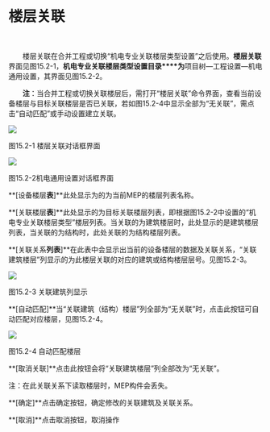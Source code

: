 # 楼层关联
<br/>

&emsp;&emsp;楼层关联在合并工程或切换“机电专业关联楼层类型设置”之后使用。**楼层关联**界面见图15.2\-1，**机电专业****关联楼层类型设置****目录****为**项目树—工程设置—机电通用设置，其界面见图15.2\-2。

&emsp;&emsp;**注**：当合并工程或切换关联楼层后，需打开“楼层关联”命令界面，查看当前设备楼层与目标关联楼层是否已关联，若如图15.2\-4中显示全部为“无关联”，需点击“自动匹配”或手动设置建立关联。

![](file:///C:\Users\pkpm\AppData\Local\Temp\ksohtml8136\wps196.jpg)

图15.2-1 楼层关联对话框界面

![](file:///C:\Users\pkpm\AppData\Local\Temp\ksohtml8136\wps197.jpg)

图15.2-2机电通用设置对话框界面

**\[设备楼层****表****\]**此处显示为的为当前MEP的楼层列表名称。

**\[关联楼层****表****\]**此处显示的为目标关联楼层列表，即根据图15.2-2中设置的“机电专业关联楼层类型”楼层列表。当关联的为建筑楼层时，此处显示的是建筑楼层列表，当关联的为结构时，此处关联的为结构楼层列表。

**\[关联关系****列表****\]**在此表中会显示出当前的设备楼层的数据及关联关系，“关联建筑楼层”列显示的为此楼层关联的对应的建筑或结构楼层层号。见图15.2-3。

![](file:///C:\Users\pkpm\AppData\Local\Temp\ksohtml8136\wps198.jpg)

图15.2-3 关联建筑列显示

**\[自动匹配\]**当“关联建筑（结构）楼层”列全部为“无关联”时，点击此按钮可自动匹配对应楼层，见图15.2-4。

![](file:///C:\Users\pkpm\AppData\Local\Temp\ksohtml8136\wps199.jpg)

图15.2-4 自动匹配楼层

**\[取消关联\]**点击此按钮会将“关联建筑楼层”列全部改为“无关联”。

注：在此关联关系下读取楼层时，MEP构件会丢失。

**\[确定\]**点击确定按钮，确定修改的关联建筑及关联关系。

**\[取消\]**点击取消按钮，取消操作